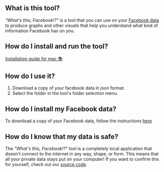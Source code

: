 ## What is this tool?

*"What's this, Facebook!?"* is a tool that you can use on your [Facebook data](https://www.facebook.com/help/1701730696756992?cms_id=131112897028467) to produce graphs and other visuals that help you understand what kind of information Facebook has on you.

## How do I install and run the tool?
[Installation guide for mac 📚](./mac_installation_guide.md) 

## How do I use it?
1. Download a copy of your facebook data in *json* format.
2. Select the folder in the tool's folder selection menu.

## How do I install my Facebook data?
To download a copy of your Facebook data, follow the instructions [here](https://www.facebook.com/help/212802592074644)

## How do I know that my data is safe?
The *"What's this, Facebook!?"* tool is a completely local application that doesn't connect to the internet in any way, shape, or form. This means that all your private data stays put on your computer! If you want to confirm this for yourself, check out our [source code](https://github.com/Whats-this-Facebook/Personal-Data-Visualization-Tool). 
